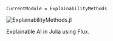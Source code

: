 ```@meta
CurrentModule = ExplainabilityMethods
```
![ExplainabilityMethods.jl](https://raw.githubusercontent.com/adrhill/ExplainabilityMethods.jl/gh-pages/assets/banner.png)

Explainable AI in Julia using Flux.

```@index
```
